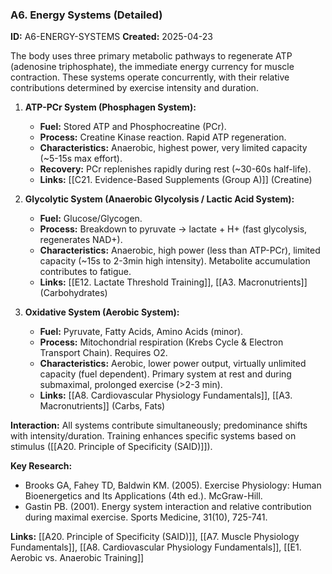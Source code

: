 ### A6. Energy Systems (Detailed)
**ID:** A6-ENERGY-SYSTEMS
**Created:** 2025-04-23

The body uses three primary metabolic pathways to regenerate ATP (adenosine triphosphate), the immediate energy currency for muscle contraction. These systems operate concurrently, with their relative contributions determined by exercise intensity and duration.

1.  **ATP-PCr System (Phosphagen System):**
    - **Fuel:** Stored ATP and Phosphocreatine (PCr).
    - **Process:** Creatine Kinase reaction. Rapid ATP regeneration.
    - **Characteristics:** Anaerobic, highest power, very limited capacity (~5-15s max effort).
    - **Recovery:** PCr replenishes rapidly during rest (~30-60s half-life).
    - **Links:** [[C21. Evidence-Based Supplements (Group A)]] (Creatine)

2.  **Glycolytic System (Anaerobic Glycolysis / Lactic Acid System):**
    - **Fuel:** Glucose/Glycogen.
    - **Process:** Breakdown to pyruvate -> lactate + H+ (fast glycolysis, regenerates NAD+).
    - **Characteristics:** Anaerobic, high power (less than ATP-PCr), limited capacity (~15s to 2-3min high intensity). Metabolite accumulation contributes to fatigue.
    - **Links:** [[E12. Lactate Threshold Training]], [[A3. Macronutrients]] (Carbohydrates)

3.  **Oxidative System (Aerobic System):**
    - **Fuel:** Pyruvate, Fatty Acids, Amino Acids (minor).
    - **Process:** Mitochondrial respiration (Krebs Cycle & Electron Transport Chain). Requires O2.
    - **Characteristics:** Aerobic, lower power output, virtually unlimited capacity (fuel dependent). Primary system at rest and during submaximal, prolonged exercise (>2-3 min).
    - **Links:** [[A8. Cardiovascular Physiology Fundamentals]], [[A3. Macronutrients]] (Carbs, Fats)

**Interaction:** All systems contribute simultaneously; predominance shifts with intensity/duration. Training enhances specific systems based on stimulus ([[A20. Principle of Specificity (SAID)]]).

**Key Research:**
- Brooks GA, Fahey TD, Baldwin KM. (2005). Exercise Physiology: Human Bioenergetics and Its Applications (4th ed.). McGraw-Hill.
- Gastin PB. (2001). Energy system interaction and relative contribution during maximal exercise. Sports Medicine, 31(10), 725-741.

**Links:** [[A20. Principle of Specificity (SAID)]], [[A7. Muscle Physiology Fundamentals]], [[A8. Cardiovascular Physiology Fundamentals]], [[E1. Aerobic vs. Anaerobic Training]]